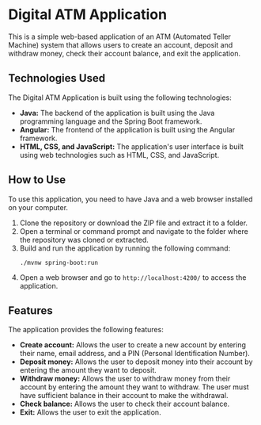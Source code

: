 

# Digital ATM Application

This is a simple web-based application of an ATM (Automated Teller Machine) system that allows users to create an account, deposit and withdraw money, check their account balance, and exit the application.

## Technologies Used

The Digital ATM Application is built using the following technologies:

* **Java:** The backend of the application is built using the Java programming language and the Spring Boot framework.
* **Angular:** The frontend of the application is built using the Angular framework.
* **HTML, CSS, and JavaScript:** The application's user interface is built using web technologies such as HTML, CSS, and JavaScript.

## How to Use

To use this application, you need to have Java and a web browser installed on your computer. 

1. Clone the repository or download the ZIP file and extract it to a folder.
2. Open a terminal or command prompt and navigate to the folder where the repository was cloned or extracted.
3. Build and run the application by running the following command:
   ```
   ./mvnw spring-boot:run
   ```
4. Open a web browser and go to `http://localhost:4200/` to access the application.

## Features

The application provides the following features:

* **Create account:** Allows the user to create a new account by entering their name, email address, and a PIN (Personal Identification Number).
* **Deposit money:** Allows the user to deposit money into their account by entering the amount they want to deposit.
* **Withdraw money:** Allows the user to withdraw money from their account by entering the amount they want to withdraw. The user must have sufficient balance in their account to make the withdrawal.
* **Check balance:** Allows the user to check their account balance.
* **Exit:** Allows the user to exit the application.


